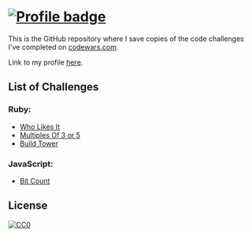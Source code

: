 
# [![Profile badge](https://www.codewars.com/users/sonny-maan/badges/large)](https://www.codewars.com/users/sonny-maan)
This is the GitHub repository where I save copies of the code challenges I've completed on [codewars.com](https://www.codewars.com/).

Link to my profile [here](https://www.codewars.com/users/sonny-maan).  

## List of Challenges

### Ruby:
* [Who Likes It](https://github.com/sonny-maan/CodeWars/tree/master/who_likes_it)
* [Multiples Of 3 or 5](https://github.com/sonny-maan/CodeWars/tree/master/multiples_of_3_or_5)
* [Build Tower](https://github.com/sonny-maan/CodeWars/tree/master/build_tower)

### JavaScript:
* [Bit Count](https://github.com/sonny-maan/CodeWars/tree/master/bitCounting)


## License
[![CC0](https://licensebuttons.net/p/zero/1.0/88x31.png)](https://creativecommons.org/publicdomain/zero/1.0/)

